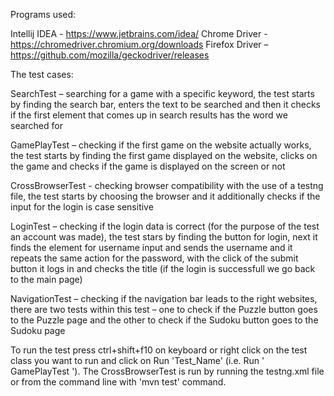 Programs used:

Intellij IDEA - https://www.jetbrains.com/idea/
Chrome Driver - https://chromedriver.chromium.org/downloads
Firefox Driver – https://github.com/mozilla/geckodriver/releases

The test cases:

SearchTest – searching for a game with a specific keyword, the test starts by finding the search bar, enters the text to be searched and then it checks if the first element that comes up in search results has the word we searched for

GamePlayTest – checking if the first game on the website actually works, the test starts by finding the first game displayed on the website, clicks on the game and checks if the game is displayed on the screen or not

CrossBrowserTest - checking browser compatibility with the use of a testng file, the test starts by choosing the browser and it additionally checks if the input for the login is case sensitive

LoginTest – checking if the login data is correct (for the purpose of the test an account was made), the test stars by finding the button for login, next it finds the element for username input and sends the username and it repeats the same action for the password, with the click of the submit button it logs in and checks the title (if the login is successfull we go back to the main page)

NavigationTest – checking if the navigation bar leads to the right websites, there are two tests within this test – one to check if the Puzzle button goes to the Puzzle page and the other to check if the Sudoku button goes to the Sudoku page


To run the test press ctrl+shift+f10 on keyboard or right click on the test class you want to run and click on Run 'Test_Name' (i.e. Run ' GamePlayTest '). The CrossBrowserTest is run by running the testng.xml file or from the command line with 'mvn test' command.
